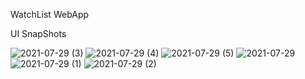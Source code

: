 WatchList WebApp

UI SnapShots

![2021-07-29 (3)](https://user-images.githubusercontent.com/57450152/127639828-bd753ef3-0b3e-4567-b4ca-9eaf9856b87b.png)
![2021-07-29 (4)](https://user-images.githubusercontent.com/57450152/127639839-4ae1197d-62bb-4f19-92bd-65e0d81c74fa.png)
![2021-07-29 (5)](https://user-images.githubusercontent.com/57450152/127639841-1b5b6e5e-7b7a-4b11-8faf-07a06f8e836f.png)
![2021-07-29](https://user-images.githubusercontent.com/57450152/127639842-f600c14a-48c5-413b-9228-4dac3fccc59c.png)
![2021-07-29 (1)](https://user-images.githubusercontent.com/57450152/127639843-00bc0050-d287-4f97-8c1c-f00a7a6c6727.png)
![2021-07-29 (2)](https://user-images.githubusercontent.com/57450152/127639845-cd4aa24e-e826-49e7-a4d5-b971177dbcae.png)
